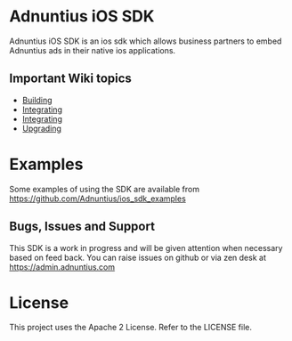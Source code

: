 # Adnuntius iOS SDK

Adnuntius iOS SDK is an ios sdk which allows business partners to embed Adnuntius ads in their native ios applications.

## Important Wiki topics

- [Building](https://github.com/Adnuntius/ios_sdk/wiki/Building)
- [Integrating](https://github.com/Adnuntius/ios_sdk/wiki/Integrating)
- [Integrating](https://github.com/Adnuntius/ios_sdk/wiki/Integrating)
- [Upgrading](https://github.com/Adnuntius/ios_sdk/wiki/Upgrading)

# Examples

Some examples of using the SDK are available from https://github.com/Adnuntius/ios_sdk_examples

## Bugs, Issues and Support

This SDK is a work in progress and will be given attention when necessary based on feed back.  You
can raise issues on github or via zen desk at https://admin.adnuntius.com

# License

This project uses the Apache 2 License.  Refer to the LICENSE file.
